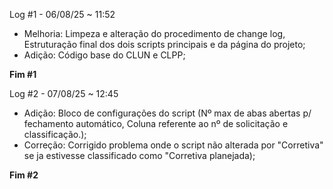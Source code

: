 Log #1 - 06/08/25 ~ 11:52

* Melhoria: Limpeza e alteração do procedimento de change log, Estruturação final dos dois scripts principais e da página do projeto;
* Adição: Código base do CLUN e CLPP;

**Fim #1**

Log #2 - 07/08/25 ~ 12:45

* Adição: Bloco de configurações do script (Nº max de abas abertas p/ fechamento automático, Coluna referente ao nº de solicitação e classificação.);
* Correção: Corrigido problema onde o script não alterada por "Corretiva" se ja estivesse classificado como "Corretiva planejada);

**Fim #2**
